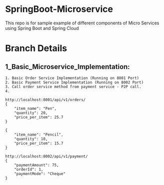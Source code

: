 # SpringBoot-Microservice
This repo is for sample example of different components of Micro Services using Spring Boot and Spring Cloud

# Branch Details
## 1_Basic_Microservice_Implementation:
	1. Basic Order Service Implementation (Running on 8001 Port)
	2. Basic Payment Service Implementation (Running on 8002 Port)
	3. Call order service method from payment service - P2P call.
	4. 

```
http://localhost:8001/api/v1/orders/
{
    "item_name": "Pen",
    "quantity": 20,
    "price_per_item": 25.7
}

{
    "item_name": "Pencil",
    "quantity": 10,
    "price_per_item": 15.7
}
```

```
http://localhost:8002/api/v1/payment/
{
    "paymentAmount": 75,
    "orderId": 1,
    "paymentMode": "Cheque"
}
```
